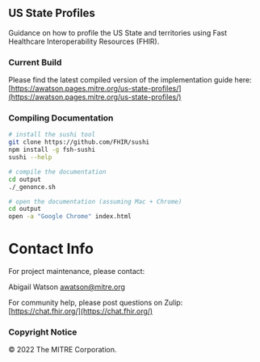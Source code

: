 ## US State Profiles

Guidance on how to profile the US State and territories using Fast Healthcare Interoperability Resources (FHIR).

### Current Build

Please find the latest compiled version of the implementation guide here: 
[https://awatson.pages.mitre.org/us-state-profiles/](https://awatson.pages.mitre.org/us-state-profiles/)

### Compiling Documentation  

```bash 
# install the sushi tool
git clone https://github.com/FHIR/sushi
npm install -g fsh-sushi
sushi --help

# compile the documentation  
cd output
./_genonce.sh

# open the documentation (assuming Mac + Chrome)
cd output
open -a "Google Chrome" index.html
```

# Contact Info  


For project maintenance, please contact:    

Abigail Watson <awatson@mitre.org> 

For community help, please post questions on Zulip:  
[https://chat.fhir.org/](https://chat.fhir.org/)  


### Copyright Notice  

&copy; 2022 The MITRE Corporation.
